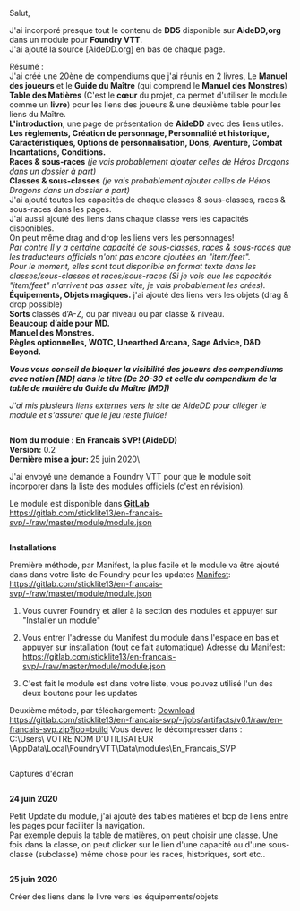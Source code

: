 Salut,

J'ai incorporé presque tout le contenu de **DD5** disponible sur **AideDD,org** dans un module pour **Foundry VTT**.\
J'ai ajouté la source [AideDD.org] en bas de chaque page.

Résumé :\
J'ai créé une 20ène de compendiums que j'ai réunis en 2 livres, Le **Manuel des joueurs** et le **Guide du Maître** (qui comprend le **Manuel des Monstres**)\
**Table des Matières** (C'est le **cœur** du projet, ca permet d'utiliser le module comme un **livre**) pour les liens des joueurs & une deuxième table pour les liens du Maître.\
**L'introduction**, une page de présentation de **AideDD** avec des liens utiles.\
**Les règlements, Création de personnage, Personnalité et historique, Caractéristiques, Options de personnalisation, Dons, Aventure, Combat Incantations, Conditions.**\
**Races & sous-races** *(je vais probablement ajouter celles de Héros Dragons dans un dossier à part)*\
**Classes & sous-classes** *(je vais probablement ajouter celles de Héros Dragons dans un dossier à part)*\
J'ai ajouté toutes les capacités de chaque classes & sous-classes, races & sous-races dans les pages.\
J'ai aussi ajouté des liens dans chaque classe vers les capacités disponibles.\
On peut même drag and drop les liens vers les personnages!\
*Par contre Il y a certaine capacité de sous-classes, races & sous-races que les traducteurs officiels n'ont pas encore ajoutées en "item/feet".\
Pour le moment, elles sont tout disponible en format texte dans les classes/sous-classes et races/sous-races (Si je vois que les capacités "item/feet" n'arrivent pas assez vite, je vais probablement les crées).*\
**Équipements, Objets magiques.**  j'ai ajouté des liens vers les objets (drag & drop possible)\
**Sorts** classés d’A-Z, ou par niveau ou par classe & niveau.\
**Beaucoup d’aide pour MD.**\
**Manuel des Monstres.**\
**Règles optionnelles, WOTC, Unearthed Arcana, Sage Advice, D&D Beyond.**

***Vous vous conseil de bloquer la visibilité des joueurs des compendiums avec notion [MD] dans le titre (De 20-30 et celle du compendium de la table de matière du Guide du Maître [MD])***

*J'ai mis plusieurs liens externes vers le site de AideDD pour alléger le module et s'assurer que le jeu reste fluide!*

![<Ligne>](<http://play.elderultima.com/Foundry_Fr/images/Divers/Line%209.jpg>)

**Nom du module : En Francais SVP! (AideDD)**\
**Version:** 0.2\
**Dernière mise a jour:** 25 juin 2020\

J'ai envoyé une demande a Foundry VTT pour que le module soit incorporer dans la liste des modules officiels (c'est en révision).

Le module est disponible dans [**GitLab**](https://gitlab.com/sticklite13/en-francais-svp/-/raw/master/module/module.json)\
https://gitlab.com/sticklite13/en-francais-svp/-/raw/master/module/module.json

![<Ligne>](<http://play.elderultima.com/Foundry_Fr/images/Divers/Line%209.jpg>)

**Installations**

Première méthode, par Manifest, la plus facile et le module va être ajouté dans dans votre liste de Foundry pour les updates
[Manifest](https://gitlab.com/sticklite13/en-francais-svp/-/raw/master/module/module.json): https://gitlab.com/sticklite13/en-francais-svp/-/raw/master/module/module.json

1) Vous ouvrer Foundry et aller à la section des modules et appuyer sur "Installer un module"
![<Ligne>](<http://play.elderultima.com/Foundry_Fr/images/Divers/Installation_01.png>)

2) Vous entrer l'adresse du Manifest du module dans l'espace en bas et appuyer sur installation (tout ce fait automatique)
Adresse du [Manifest](https://gitlab.com/sticklite13/en-francais-svp/-/raw/master/module/module.json): https://gitlab.com/sticklite13/en-francais-svp/-/raw/master/module/module.json
![<Ligne>](<http://play.elderultima.com/Foundry_Fr/images/Divers/Installation_02.png>)

3) C'est fait le module est dans votre liste, vous pouvez utilisé l'un des deux boutons pour les updates
![<Ligne>](<http://play.elderultima.com/Foundry_Fr/images/Divers/Installation_03.png>)

Deuxième métode, par téléchargement:
[Download](https://gitlab.com/sticklite13/en-francais-svp/-/jobs/artifacts/v0.1/raw/en-francais-svp.zip?job=build") https://gitlab.com/sticklite13/en-francais-svp/-/jobs/artifacts/v0.1/raw/en-francais-svp.zip?job=build
Vous devez le décompresser dans :\
C:\Users\ VOTRE NOM D'UTILISATEUR \AppData\Local\FoundryVTT\Data\modules\En_Francais_SVP

![<Ligne>](<http://play.elderultima.com/Foundry_Fr/images/Divers/Line%209.jpg>)

Captures d'écran
![<Ligne>](<http://play.elderultima.com/Foundry_Fr/images/Divers/Screenshot_01.jpg>)

![<Ligne>](<http://play.elderultima.com/Foundry_Fr/images/Divers/Horizontal%20Line.jpg>)

**24 juin 2020**

Petit Update du module, j'ai ajouté des tables matières et bcp de liens entre les pages pour faciliter la navigation.\
Par exemple depuis la table de matières, on peut choisir une classe. Une fois dans la classe, on peut clicker sur le lien d'une capacité ou d'une sous-classe (subclasse) même chose pour les races, historiques, sort etc..

![<Ligne>](<http://play.elderultima.com/Foundry_Fr/images/Divers/Screenshot_02_Tables.jpg>)

**25 juin 2020**

Créer des liens dans le livre vers les équipements/objets

![<Ligne>](<http://play.elderultima.com/Foundry_Fr/images/Divers/Screenshot_03_objets.jpg>)
